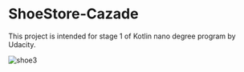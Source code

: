 # ShoeStore-Cazade
This project is intended for stage 1 of Kotlin nano degree program by Udacity.

![shoe3](https://github.com/Skyliner-dev/ShoeStore-Cazade/assets/109461607/3a2a8e2b-a08d-4fee-80cd-8be5f646f7e6)
